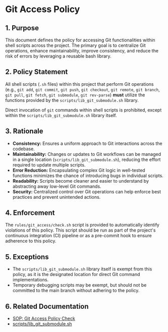 # Git Access Policy

## 1. Purpose

This document defines the policy for accessing Git functionalities within shell scripts across the project. The primary goal is to centralize Git operations, enhance maintainability, improve consistency, and reduce the risk of errors by leveraging a reusable bash library.

## 2. Policy Statement

All shell scripts (`.sh` files) within this project that perform Git operations (e.g., `git add`, `git commit`, `git push`, `git checkout`, `git remote`, `git branch`, `git pull`, `git fetch`, `git submodule`, `git rev-parse`) **must** utilize the functions provided by the `scripts/lib_git_submodule.sh` library.

Direct invocation of `git` commands within shell scripts is prohibited, except within the `scripts/lib_git_submodule.sh` library itself.

## 3. Rationale

*   **Consistency:** Ensures a uniform approach to Git interactions across the codebase.
*   **Maintainability:** Changes or updates to Git workflows can be managed in a single location (`scripts/lib_git_submodule.sh`), reducing the effort required to update multiple scripts.
*   **Error Reduction:** Encapsulating complex Git logic in well-tested functions minimizes the chance of introducing bugs in individual scripts.
*   **Readability:** Scripts become cleaner and easier to understand by abstracting away low-level Git commands.
*   **Security:** Centralized control over Git operations can help enforce best practices and prevent unintended actions.

## 4. Enforcement

The `rules/git_access/check.sh` script is provided to automatically identify violations of this policy. This script should be run as part of the project's continuous integration (CI) pipeline or as a pre-commit hook to ensure adherence to this policy.

## 5. Exceptions

*   The `scripts/lib_git_submodule.sh` library itself is exempt from this policy, as it is the designated location for direct Git command implementations.
*   Temporary debugging scripts may be exempt, but should not be committed to the main branch without adhering to the policy.

## 6. Related Documentation

*   [SOP: Git Access Policy Check](docs/sops/SOP_Git_Access_Check.md)
*   [scripts/lib_git_submodule.sh](scripts/lib_git_submodule.sh)
